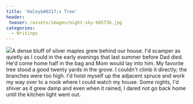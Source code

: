 ```yaml
---
title: 'Haley&#8217;s Tree'
header:
 teaser: /assets/images/night-sky-685736.jpg
categories:
  - Writings
---
```

<img src="https://douglangille.github.io/assets/images/night-sky-685736.jpg">A dense bluff of silver maples grew behind our house. I'd scamper as quietly as I could in the early evenings that last summer before Dad died. He'd come home half in the bag and Mom would lay into him. My favorite tree stood a good twenty yards in the grove. I couldn't climb it directly; the branches were too high. I'd hoist myself up the adjacent spruce and work my way over to a nook where I could watch my house. Some nights, I'd shiver as it grew damp and even when it rained, I dared not go back home until the kitchen light went out.